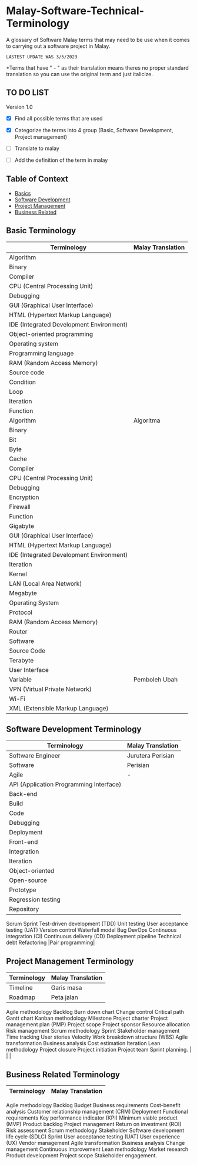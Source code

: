 # Malay-Software-Technical-Terminology
A glossary of Software Malay terms that may need to be use when it comes to carrying out a software project in Malay.

```
LASTEST UPDATE WAS 3/5/2023
```

*Terms that have " - " as their translation means theres no proper standard translation so you can use the original term and just italicize.

## TO DO LIST

Version 1.0
- [x] Find all possible terms that are used 
- [x] Categorize the terms into 4 group (Basic, Software Development, Project management)
- [ ] Translate to malay
- [ ] Add the definition of the term in malay


## Table of Context

- [Basics](basic)
- [Software Development](software-development-terminology)
- [Project Management](project-management-terminology)
- [Business Related](business-related-terminology)

## Basic Terminology

| Terminology | Malay Translation |
| ------------- | ------------- |
| Algorithm |  |
| Binary |   |
| Compiler |   |
| CPU (Central Processing Unit) |   |
| Debugging |  |
| GUI (Graphical User Interface) |  |
| HTML (Hypertext Markup Language) |  |
| IDE (Integrated Development Environment)  |  |
| Object-oriented programming |  |
| Operating system  |  |
| Programming language |  |
| RAM (Random Access Memory) |  |
| Source code |  |
| Condition |  |
| Loop |  |
| Iteration |  |
| Function |  |
|Algorithm| Algoritma |
|Binary|  |
|Bit||
|Byte||
|Cache||
|Compiler||
|CPU (Central Processing Unit)||
|Debugging||
|Encryption||
|Firewall||
|Function||
|Gigabyte||
|GUI (Graphical User Interface)||
|HTML (Hypertext Markup Language)||
|IDE (Integrated Development Environment)||
|Iteration||
|Kernel||
|LAN (Local Area Network)||
|Megabyte||
|Operating System||
|Protocol||
|RAM (Random Access Memory)||
|Router||
|Software||
|Source Code||
|Terabyte||
|User Interface||
| Variable | Pemboleh Ubah |
|VPN (Virtual Private Network)||
|Wi-Fi||
|XML (Extensible Markup Language)||

## Software Development Terminology

| Terminology | Malay Translation |
| ------------- | ------------- |
| Software Engineer | Jurutera Perisian |
| Software  | Perisian |
| Agile | - |
| API (Application Programming Interface)||
|Back-end||
|Build||
|Code||
|Debugging||
|Deployment||
|Front-end||
|Integration||
|Iteration||
|Object-oriented||
|Open-source||
|Prototype||
|Regression testing||
|Repository||
Scrum
Sprint
Test-driven development (TDD)
Unit testing
User acceptance testing (UAT)
Version control
Waterfall model
Bug
DevOps
Continuous integration (CI)
Continuous delivery (CD)
Deployment pipeline
Technical debt
Refactoring
|Pair programming|

## Project Management Terminology

| Terminology | Malay Translation |
| ------------- | ------------- |
| Timeline  | Garis masa |
| Roadmap  | Peta jalan  |
Agile methodology
Backlog
Burn down chart
Change control
Critical path
Gantt chart
Kanban methodology
Milestone
Project charter
Project management plan (PMP)
Project scope
Project sponsor
Resource allocation
Risk management
Scrum methodology
Sprint
Stakeholder management
Time tracking
User stories
Velocity
Work breakdown structure (WBS)
Agile transformation
Business analysis
Cost estimation
Iteration
Lean methodology
Project closure
Project initiation
Project team
Sprint planning.
|   |   |


## Business Related Terminology

| Terminology | Malay Translation |
| ------------- | ------------- |
Agile methodology
Backlog
Budget
Business requirements
Cost-benefit analysis
Customer relationship management (CRM)
Deployment
Functional requirements
Key performance indicator (KPI)
Minimum viable product (MVP)
Product backlog
Project management
Return on investment (ROI)
Risk assessment
Scrum methodology
Stakeholder
Software development life cycle (SDLC)
Sprint
User acceptance testing (UAT)
User experience (UX)
Vendor management
Agile transformation
Business analysis
Change management
Continuous improvement
Lean methodology
Market research
Product development
Project scope
Stakeholder engagement.
